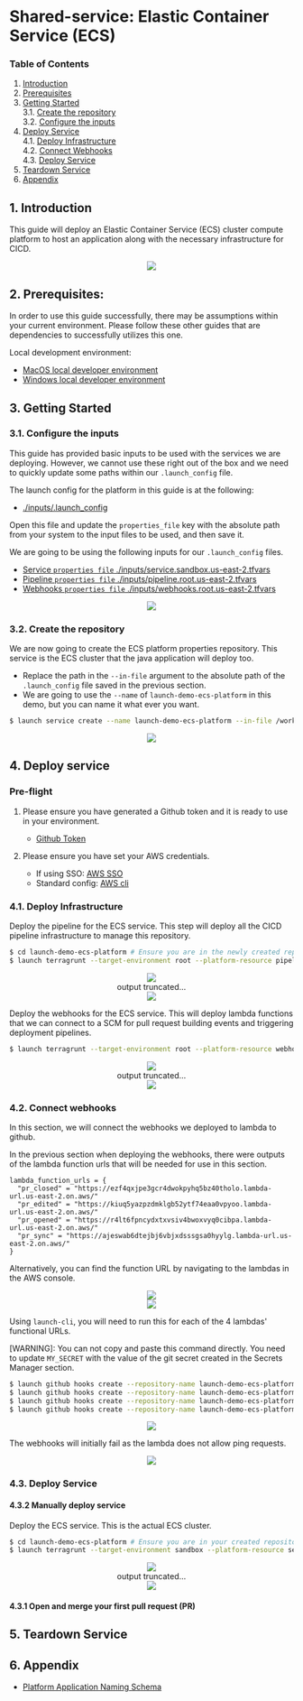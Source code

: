 # Shared-service: Elastic Container Service (ECS)
### **Table of Contents**
1. [Introduction](#1-introduction)
2. [Prerequisites](#2-Prerequisites)
3. [Getting Started](#3-getting-started)  
  3.1. [Create the repository](#31-create-the-repository)  
  3.2. [Configure the inputs](#32-configure-the-inputs)  
4. [Deploy Service](#4-deploy-service)  
  4.1. [Deploy Infrastructure](#41-deploy-infrastructure)  
  4.2. [Connect Webhooks](#42-connect-webhooks)  
  4.3. [Deploy Service](#43-deploy-service)  
5. [Teardown Service](#5-teardown-service)
6. [Appendix](#6-appendix)

## 1. **Introduction**
This guide will deploy an Elastic Container Service (ECS) cluster compute platform to host an application along with the necessary infrastructure for CICD.

<p align="center">
  <img src="./pictures/ecs-complete.png" />
</p>

## 2. **Prerequisites:**

In order to use this guide successfully, there may be assumptions within your current environment. Please follow these other guides that are dependencies to successfully utilizes this one. 

Local development environment:
  - [MacOS local developer environment](./../../../../development-environments/local/mac/README.md)
  - [Windows local developer environment](./../../../../development-environments/local/java/windows/README.md)
  
## 3. **Getting Started**

### 3.1. Configure the inputs
This guide has provided basic inputs to be used with the services we are deploying. However, we cannot use these right out of the box and we need to quickly update some paths within our `.launch_config` file.

The launch config for the platform in this guide is at the following:
- [./inputs/.launch_config](./inputs/.launch_config)

Open this file and update the `properties_file` key with the absolute path from your system to the input files to be used, and then save it.

We are going to be using the following inputs for our `.launch_config` files. 
- [Service `properties file` ./inputs/service.sandbox.us-east-2.tfvars](./inputs/service.sandbox.us-east-2.tfvars)
- [Pipeline `properties file` ./inputs/pipeline.root.us-east-2.tfvars](./inputs/pipeline.root.us-east-2.tfvars)
- [Webhooks `properties file` ./inputs/webhooks.root.us-east-2.tfvars](./inputs/webhooks.root.us-east-2.tfvars)

<p align="center">
  <img src="./pictures/launch_config-paths-platform.png" /> 
</p>

### 3.2. Create the repository
We are now going to create the ECS platform properties repository. This service is the ECS cluster that the java application will deploy too.

- Replace the path in the `--in-file` argument to the absolute path of the `.launch_config` file saved in the previous section. 
- We are going to use the `--name` of `launch-demo-ecs-platform` in this demo, but you can name it what ever you want.

```sh
$ launch service create --name launch-demo-ecs-platform --in-file /workspaces/workplace/common-platform-documentation/platform/common-automation-framework/shared-services/aws/ecs/inputs/.launch_config
```

<p align="center">
  <img src="./pictures/launch-service-create-platform-output.png" /> 
</p>

## 4. **Deploy service**

### Pre-flight
1. Please ensure you have generated a Github token and it is ready to use in your environment.
    - [Github Token](./../../../../development-environments/local/tools/token/README.md)

2. Please ensure you have set your AWS credentials.
    - If using SSO: [AWS SSO](./../../../../../development-environments/local/tools/aws/sso-login/README.md)
    - Standard config: [AWS cli](./../../../../../development-environments/local/tools/aws/cli/README.md)

### 4.1. Deploy Infrastructure
Deploy the pipeline for the ECS service. This step will deploy all the CICD pipeline infrastructure to manage this repository. 

```sh
$ cd launch-demo-ecs-platform # Ensure you are in the newly created repository's directory
$ launch terragrunt --target-environment root --platform-resource pipeline --apply --generation
```

<p align="center">
  <img src="./pictures/launch-terragrunt-pipeline-apply-platform-output-01.png" /><br>
  output truncated... <br>
  <img src="./pictures/launch-terragrunt-pipeline-apply-platform-output-02.png" />
</p>

Deploy the webhooks for the ECS service. This will deploy lambda functions that we can connect to a SCM for pull request building events and triggering deployment pipelines. 

```sh
$ launch terragrunt --target-environment root --platform-resource webhook --apply --generation
```

<p align="center">
  <img src="./pictures/launch-terragrunt-webhook-apply-platform-output-01.png" /><br>
  output truncated... <br>
  <img src="./pictures/launch-terragrunt-webhook-apply-platform-output-02.png" />
</p>

### 4.2. Connect webhooks
In this section, we will connect the webhooks we deployed to lambda to github. 

In the previous section when deploying the webhooks, there were outputs of the lambda function urls that will be needed for use in this section. 

```
lambda_function_urls = {
  "pr_closed" = "https://ezf4qxjpe3gcr4dwokpyhq5bz40tholo.lambda-url.us-east-2.on.aws/"
  "pr_edited" = "https://kiuq5yazpzdmklgb52ytf74eaa0vpyoo.lambda-url.us-east-2.on.aws/"
  "pr_opened" = "https://r4lt6fpncydxtxvsiv4bwoxvyq0cibpa.lambda-url.us-east-2.on.aws/"
  "pr_sync" = "https://ajeswab6dtejbj6vbjxdsssgsa0hyylg.lambda-url.us-east-2.on.aws/"
}
```

Alternatively, you can find the function URL by navigating to the lambdas in the AWS console.

<p align="center">
  <img src="./pictures/lambdas.png" /><br>
  <img src="./pictures/lambda-describe.png" />
</p>

Using `launch-cli`, you will need to run this for each of the 4 lambdas' functional URLs.

[WARNING]: You can not copy and paste this command directly. You need to update `MY_SECRET` with the value of the git secret created in the Secrets Manager section.

```sh
$ launch github hooks create --repository-name launch-demo-ecs-platform --events '["pull_request"]'  --secret MY_SECRET --url FUNCTION_URL_1
$ launch github hooks create --repository-name launch-demo-ecs-platform --events '["pull_request"]'  --secret MY_SECRET --url FUNCTION_URL_2
$ launch github hooks create --repository-name launch-demo-ecs-platform --events '["pull_request"]'  --secret MY_SECRET --url FUNCTION_URL_3
$ launch github hooks create --repository-name launch-demo-ecs-platform --events '["pull_request"]'  --secret MY_SECRET --url FUNCTION_URL_4
```

<p align="center">
  <img src="./pictures/launch-github-hooks-create-platform.png" />
</p>

The webhooks will initially fail as the lambda does not allow ping requests.

<p align="center">
  <img src="./pictures/github-settings-webhook-complete-platform.png" />
</p>


### 4.3. Deploy Service

#### 4.3.2 Manually deploy service
Deploy the ECS service. This is the actual ECS cluster. 

```sh
$ cd launch-demo-ecs-platform # Ensure you are in your created repository's directory
$ launch terragrunt --target-environment sandbox --platform-resource service --apply --generation
```

<p align="center">
  <img src="./pictures/launch-terragrunt-service-apply-platform-output-01.png" /><br>
  output truncated... <br>
  <img src="./pictures/launch-terragrunt-service-apply-platform-output-02.png" />
</p>

#### 4.3.1 Open and merge your first pull request (PR)


## 5. **Teardown Service**

## 6. **Appendix**
- [Platform Application Naming Schema](./../../../../../standards/common-development/git/repository/naming-schemes/platform-sample-applications.md)